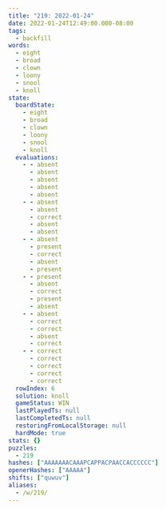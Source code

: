 ```yaml
---
title: "219: 2022-01-24"
date: 2022-01-24T12:49:00.000-08:00
tags:
  - backfill
words:
  - eight
  - broad
  - clown
  - loony
  - snool
  - knoll
state:
  boardState:
    - eight
    - broad
    - clown
    - loony
    - snool
    - knoll
  evaluations:
    - - absent
      - absent
      - absent
      - absent
      - absent
    - - absent
      - absent
      - correct
      - absent
      - absent
    - - absent
      - present
      - correct
      - absent
      - present
    - - present
      - absent
      - correct
      - present
      - absent
    - - absent
      - correct
      - correct
      - absent
      - correct
    - - correct
      - correct
      - correct
      - correct
      - correct
  rowIndex: 6
  solution: knoll
  gameStatus: WIN
  lastPlayedTs: null
  lastCompletedTs: null
  restoringFromLocalStorage: null
  hardMode: true
stats: {}
puzzles:
  - 219
hashes: ["AAAAAAACAAAPCAPPACPAACCACCCCCC"]
openerHashes: ["AAAAA"]
shifts: ["quwuv"]
aliases:
  - /w/219/
---
```

<!-- more -->
